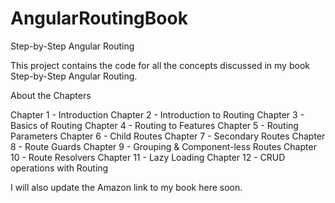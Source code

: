 # AngularRoutingBook
Step-by-Step Angular Routing

This project contains the code for all the concepts discussed in my book Step-by-Step Angular Routing.

About the Chapters

Chapter 1 - Introduction
Chapter 2 - Introduction to Routing
Chapter 3 - Basics of Routing
Chapter 4 - Routing to Features
Chapter 5 - Routing Parameters
Chapter 6 - Child Routes
Chapter 7 - Secondary Routes
Chapter 8 - Route Guards
Chapter 9 - Grouping & Component-less Routes
Chapter 10 - Route Resolvers
Chapter 11 - Lazy Loading
Chapter 12 - CRUD operations with Routing

I will also update the Amazon link to my book here soon.
